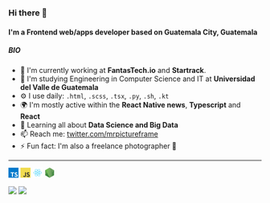 ### Hi there 👋

<!--
**marcofuentes05/marcofuentes05** is a ✨ _special_ ✨ repository because its `README.md` (this file) appears on your GitHub profile.

Here are some ideas to get you started:

- 🔭 I’m currently working on ...
- 🌱 I’m currently learning ...
- 👯 I’m looking to collaborate on ...
- 🤔 I’m looking for help with ...
- 💬 Ask me about ...
- 📫 How to reach me: ...
- 😄 Pronouns: ...
- ⚡ Fun fact: ...
-->
#### I'm a Frontend web/apps developer based on Guatemala City, Guatemala


##### BIO

- 💼 I'm currently working at **FantasTech.io** and **Startrack**.
- 🧠 I'm studying Engineering in Computer Science and IT at **Universidad del Valle de Guatemala**
- ⚙️ I use daily: `.html`, `.scss`, `.tsx`, `.py`, `.sh`, `.kt`
- 🌍 I'm mostly active within the **React Native news**, **Typescript** and **React**
- 🌱 Learning all about **Data Science and Big Data**
- 📫 Reach me: [twitter.com/mrpictureframe](https://twitter.com/mrpictureframe)
- ⚡️ Fun fact: I'm also a freelance photographer 📸

---
  
<code><img height="20" src="https://raw.githubusercontent.com/github/explore/80688e429a7d4ef2fca1e82350fe8e3517d3494d/topics/typescript/typescript.png"></code>
<code><img height="20" src="https://raw.githubusercontent.com/github/explore/80688e429a7d4ef2fca1e82350fe8e3517d3494d/topics/javascript/javascript.png"></code>
<code><img height="20" src="https://raw.githubusercontent.com/github/explore/80688e429a7d4ef2fca1e82350fe8e3517d3494d/topics/react/react.png"></code>
<code><img height="20" src="https://raw.githubusercontent.com/github/explore/80688e429a7d4ef2fca1e82350fe8e3517d3494d/topics/nodejs/nodejs.png"></code>


<div>
  <a href="https://github.com/marcofuentes05"><img src="https://github-readme-stats.vercel.app/api?username=marcofuentes05&show_icons=true" /></a>
  <a href="https://github.com/marcofuentes05"><img src="https://github-readme-stats.vercel.app/api/top-langs/?username=marcofuentes05&layout=compact" height="195" /></a>
</div>
